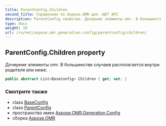 ```yaml
---
title: ParentConfig.Children
second_title: Справочник по Aspose.OMR для .NET API
description: ParentConfig свойство. Дочерние элементы omr. В большинстве случаев располагается внутри родителя или ниже.
type: docs
weight: 10
url: /ru/net/aspose.omr.generation.config/parentconfig/children/
---
```

## ParentConfig.Children property

Дочерние элементы omr. В большинстве случаев располагается внутри родителя или ниже.

```csharp
public abstract List<BaseConfig> Children { get; set; }
```

### Смотрите также

* class [BaseConfig](../../baseconfig/)
* class [ParentConfig](../)
* пространство имен [Aspose.OMR.Generation.Config](../../parentconfig/)
* сборка [Aspose.OMR](../../../)


